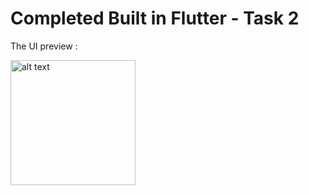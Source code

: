 # Completed Built in Flutter - Task 2 

The UI preview :

<img src="https://github.com/joseph-mj/BuiltInFlutter-Task-2/blob/main/Portfolio%20Screenshot.png?raw=true" alt="alt text" width=200px >
